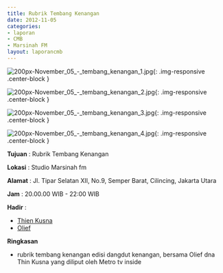 ```yaml
---
title: Rubrik Tembang Kenangan
date: 2012-11-05
categories:
- laporan
- CMB
- Marsinah FM
layout: laporancmb
---
```


![200px-November_05_-_tembang_kenangan_1.jpg](/uploads/200px-November_05_-_tembang_kenangan_1.jpg){: .img-responsive .center-block }

![200px-November_05_-_tembang_kenangan_2.jpg](/uploads/200px-November_05_-_tembang_kenangan_2.jpg){: .img-responsive .center-block }

![200px-November_05_-_tembang_kenangan_3.jpg](/uploads/200px-November_05_-_tembang_kenangan_3.jpg){: .img-responsive .center-block }

![200px-November_05_-_tembang_kenangan_4.jpg](/uploads/200px-November_05_-_tembang_kenangan_4.jpg){: .img-responsive .center-block }


**Tujuan** : Rubrik Tembang Kenangan 

**Lokasi** : Studio Marsinah fm 

**Alamat** : Jl. Tipar Selatan XII, No.9, Semper Barat, Cilincing, Jakarta Utara 

**Jam** : 20.00.00 WIB - 22:00 WIB 

**Hadir** :
* [Thien Kusna](http://wiki.ciptamedia.org/wiki/Thien_Kusna)
* [Olief](http://wiki.ciptamedia.org/wiki/Olief)

**Ringkasan**  
* rubrik tembang kenangan edisi dangdut kenangan, bersama Olief dna Thin Kusna yang diliput oleh Metro tv inside
